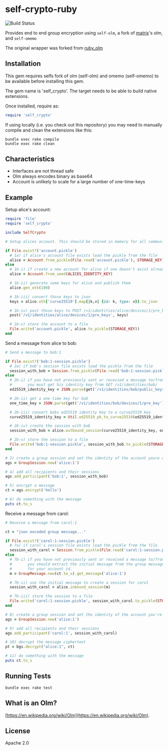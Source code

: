 self-crypto-ruby
========

![Build Status](https://github.com/joinself/self-crypto-ruby/actions/workflows/ci.yml/badge.svg?branch=master)

Provides end to end group encryption using `self-olm`, a fork of [matrix](https://matrix.org/blog/home/)'s olm, and `self-omemo`

The original wrapper was forked from [ruby_olm](github.com/14mRh4X0r/ruby_olm)

## Installation

This gem requires selfs fork of olm (self-olm) and omemo (self-omemo) to be available before installing this gem.

The gem name is 'self_crypto'. The target
needs to be able to build native extensions.

Once installed, require as:

~~~ ruby
require 'self_crypto'
~~~

If using locally (i.e. you check out this repository) you may
need to manually compile and clean the extensions like this:

~~~ console
bundle exec rake compile
bundle exec rake clean
~~~

## Characteristics

- Interfaces are not thread safe
- Olm always encodes binary as base64
- Account is unlikely to scale for a large number of one-time-keys

## Example

Setup alice's account:

~~~ruby
require 'file'
require 'self_crypto'

include SelfCrypto

# Setup alices account. This should be stored in memory for all communications

if File.exist?('account.pickle')
  # 1a) if alice's account file exists load the pickle from the file
  alice = Account.from_pickle(File.read('account.pickle'), STORAGE_KEY)
else
  # 1b-i) if create a new account for alice if one doesn't exist already
  alice = Account.from_seed(ALICES_IDENTITY_KEY)

  # 1b-ii) generate some keys for alice and publish them
  alice.gen_otk(100)

  # 1b-iii) convert those keys to json
  keys = alice.otk['curve25519'].map{|k,v| {id: k, type: v}}.to_json

  # 1b-iv) post those keys to POST /v1/identities/alice/devices/1/pre_keys/
  post('/v1/identities/alice/devices/1/pre_keys', keys)

  # 1b-v) store the account to a file
  File.write('account.pickle', alice.to_pickle(STORAGE_KEY))
end

~~~

Send a message from alice to bob:

~~~ruby
# Send a message to bob:1

if File.exist?('bob:1-session.pickle')
  # 2a) if bob's session file exists load the pickle from the file
  session_with_bob = Session.from_pickle(File.read('bob:1-session.pickle'), STORAGE_KEY)
else
  # 2b-i) if you have not previously sent or recevied a message to/from bob,
  #       you must get his identity key from GET /v1/identities/bob/
  ed25519_identity_key = JSON.parse(get('/v1/identities/bob/public_keys/')).first['key']

  # 2b-ii) get a one time key for bob
  one_time_key = JSON.parse(get('/v1/identities/bob/devices/1/pre_key'))['key']

  # 2b-iii) convert bobs ed25519 identity key to a curve25519 key
  curve25519_identity_key = Util.ed25519_pk_to_curve25519(ed25519_identity_key)

  # 2b-iv) create the session with bob
  session_with_bob = alice.outbound_session(curve25519_identity_key, one_time_key)

  # 2b-v) store the session to a file
  File.write('bob:1-session.pickle', session_with_bob.to_pickle(STORAGE_KEY))
end

# 3) create a group session and set the identity of the account youre using
ags = GroupSession.new('alice:1')

# 4) add all recipients and their sessions
ags.add_participant('bob:1', session_with_bob)

# 5) encrypt a message
ct = ags.encrypt('hello')

# 6) do something with the message
puts ct.to_s

~~~

Receive a message from carol:

~~~ruby
# Receive a message from carol:1

ct = "json encoded group message..."

if File.exist?('carol:1-session.pickle')
  # 7a) if carol's session file exists load the pickle from the file
  session_with_carol = Session.from_pickle(File.read('carol:1-session.pickle'), STORAGE_KEY)
else
  # 7b-i) if you have not previously sent or received a message to/from bob,
  #       you should extract the initial message from the group message intended
  #       for your account id.
  m = GroupMessage.new(ct.to_s).get_message('alice:1')

  # 7b-ii) use the initial message to create a session for carol
  session_with_carol = alice.inbound_session(m)

  # 7b-iii) store the session to a file
  File.write('carol:1-session.pickle', session_with_carol.to_pickle(STORAGE_KEY))
end

# 8) create a group session and set the identity of the account you're using
ags = GroupSession.new('alice:1')

# 9) add all recipients and their sessions
ags.add_participant('carol:1', session_with_carol)

# 10) decrypt the message ciphertext
pt = bgs.decrypt("alice:1", ct)

# 11) do something with the message
puts ct.to_s

~~~

## Running Tests

~~~ console
bundle exec rake test
~~~

## What is an Olm?

[https://en.wikipedia.org/wiki/Olm](https://en.wikipedia.org/wiki/Olm).

## License

Apache 2.0
